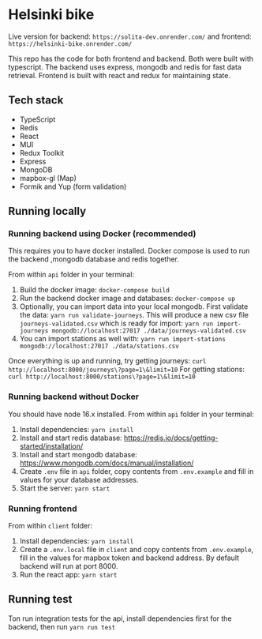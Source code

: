# Helsinki bike

Live version for backend: `https://solita-dev.onrender.com/` and frontend: `https://helsinki-bike.onrender.com/`

This repo has the code for both frontend and backend. Both were built with typescript. The backend uses express, mongodb and redis for fast data retrieval. Frontend is built with react and redux for maintaining state.

## Tech stack

- TypeScript
- Redis
- React
- MUI
- Redux Toolkit
- Express
- MongoDB
- mapbox-gl (Map)
- Formik and Yup (form validation)

## Running locally

### Running backend using Docker (recommended)

This requires you to have docker installed. Docker compose is used to run the backend ,mongodb database and redis together.

From within `api` folder in your terminal:

1. Build the docker image: `docker-compose build`
2. Run the backend docker image and databases: `docker-compose up`
3. Optionally, you can import data into your local mongodb. First validate the data: `yarn run validate-journeys`. This will produce a new csv file `journeys-validated.csv` which is ready for import: `yarn run import-journeys mongodb://localhost:27017 ./data/journeys-validated.csv`
4. You can import stations as well with: `yarn run import-stations mongodb://localhost:27017 ./data/stations.csv`

Once everything is up and running, try getting journeys: `curl http://localhost:8000/journeys\?page=1\&limit=10`
For getting stations: `curl http://localhost:8000/stations\?page=1\&limit=10`

### Running backend without Docker

You should have node 16.x installed. From within `api` folder in your terminal:

1. Install dependencies: `yarn install`
2. Install and start redis database: https://redis.io/docs/getting-started/installation/
3. Install and start mongodb database: https://www.mongodb.com/docs/manual/installation/
4. Create `.env` file in `api` folder, copy contents from `.env.example` and fill in values for your database addresses.
5. Start the server: `yarn start`

### Running frontend

From within `client` folder:

1. Install dependencies: `yarn install`
2. Create a `.env.local` file in `client` and copy contents from `.env.example`, fill in the values for mapbox token and backend address. By default backend will run at port 8000.
3. Run the react app: `yarn start`

## Running test

Ton run integration tests for the api, install dependencies first for the backend, then run `yarn run test`
